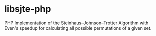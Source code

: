 # libsjte-php
PHP Implementation of the Steinhaus–Johnson–Trotter Algorithm with Even's speedup for calculating all possible permutations of a given set.
